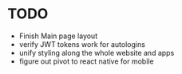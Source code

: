 # TODO

- Finish Main page layout
- verify JWT tokens work for autologins
- unify styling along the whole website and apps
- figure out pivot to react native for mobile